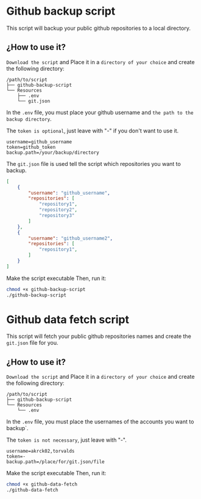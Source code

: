 # Github backup script

This script will backup your public github repositories to a local directory.

## ¿How to use it?

`Download the script` and Place it in a `directory of your choice` and create the following directory:

    /path/to/script
    ├── github-backup-script
    └── Resources 
        ├── .env
        └── git.json

In the `.env` file, you must place your github username and `the path to the backup directory`.

The `token is optional`, just leave with "-" if you don't want to use it.

```.env
username=github_username
token=github_token
backup.path=/your/backup/directory
```

The `git.json` file is used tell the script which repositories you want to backup.

```json
[
    {
        "username": "github_username",
        "repositories": [
            "repository1",
            "repository2",
            "repository3"
        ]
    },
    {
        "username": "github_username2",
        "repositories": [
            "repository1",
        ]
    }
]
```


Make the script executable Then, run it:

```bash
chmod +x github-backup-script
./github-backup-script
```


# Github data fetch script

This script will fetch your public github repositories names 
and create the `git.json` file for you.


## ¿How to use it?

`Download the script` and Place it in a `directory of your choice` and create the following directory:

    /path/to/script
    ├── github-backup-script
    └── Resources 
        └── .env

In the `.env` file, you must place the usernames of the accounts you want to backup`.

The `token is not necessary`, just leave with "-".


```.env
username=akrck02,torvalds
token=-
backup.path=/place/for/git.json/file
```

Make the script executable Then, run it:

```bash
chmod +x github-data-fetch
./github-data-fetch
```